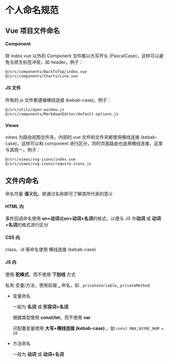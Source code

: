 # 个人命名规范

## Vue 项目文件命名

#### Component

除 index.vue 以外的 Component 文件都以大写开头 (PascalCase)，这样可以避免与原生标签冲突，如 header。例子：

```
@/src/components/BackToTop/index.vue
@/src/components/Charts/Line.vue
```

#### JS 文件

所有的.js 文件都遵循横线连接 (kebab-case)。例子：

```
@/src/utils/open-window.js
@/src/components/MarkdownEditor/default-options.js
```

#### Views

views 为路由视图文件夹，内部的.vue 文件和文件夹都使用横线连接 (kebab-case)，这样可以和 component 进行区分，同时页面路由也是用横线连接，这里与其统一。例子：

```
@/src/views/svg-icons/index.vue
@/src/views/svg-icons/require-icons.js
```

## 文件内命名

命名尽量 **语义化**，即通过名称即可了解其所代表的意义

#### HTML 内

事件回调命名使用 **on+动词**或**on+动词+名词**的格式，以便与 JS 中**动词** 或 **动词+名词**的格式进行区分

#### CSS 内

class、id 等命名使用 横线连接 (kebab-case)

#### JS 内

使用 **驼峰式**，而不使用 **下划线** 方式

私有 变量/方法，使用前缀 **\_** 命名，如 `_privateVariable`,`_privateMethod`

- 变量命名

  一般为 **名词** 或 **形容词+名词**

  根据类型使用 **const/let**，而不使用 **var**

  可配置变量使用 **大写+横线连接 (kebab-case)** ，如 `const MAX_ASYNC_NUM = 10`

- 方法命名

  一般为 **动词** 或 **动词+名词**
